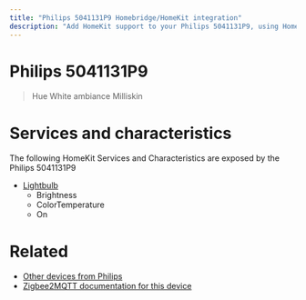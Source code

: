 ```yaml
---
title: "Philips 5041131P9 Homebridge/HomeKit integration"
description: "Add HomeKit support to your Philips 5041131P9, using Homebridge, Zigbee2MQTT and homebridge-z2m."
---
```

<!---
This file has been GENERATED using src/docgen/docgen.ts
DO NOT EDIT THIS FILE MANUALLY!
-->
# Philips 5041131P9
> Hue White ambiance Milliskin


# Services and characteristics
The following HomeKit Services and Characteristics are exposed by
the Philips 5041131P9

* [Lightbulb](../../light.md)
  * Brightness
  * ColorTemperature
  * On


# Related
* [Other devices from Philips](../index.md#philips)
* [Zigbee2MQTT documentation for this device](https://www.zigbee2mqtt.io/devices/5041131P9.html)